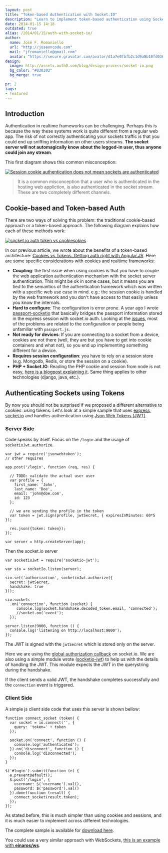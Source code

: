 ```yaml
---
layout: post
title: "Token-based Authentication with Socket.IO"
description: "Learn to implement token-based authentication using Socket.IO in this quick tutorial."
date: 2014-01-15 14:18
outdated: true
alias: /2014/01/15/auth-with-socket-io/
author:
  name: José F. Romaniello
  url: "http://joseoncode.com"
  mail: "jfromaniello@gmail.com"
  avatar: "https://secure.gravatar.com/avatar/d1a7e0fbfb2c1d9a8b10fd03648da78f.png"
design:
  image: http://assets.auth0.com/blog/design-process/socket-io.png
  bg_color: "#030303"
  bg_merge: true

pr: 2
tags:
- featured
---
```


## Introduction


Authentication in realtime frameworks can be challenging. Perhaps this is because the way these systems work is quite different from a regular web app. The risk of not correctly authenticating your sockets traffic is that you could end up sniffing information on other users streams. **The socket server will not automagically know about the logged-in user, thus anyone could join any stream**.

<!-- more -->

This first diagram shows this common misconception:

<a href="https://docs.google.com/a/auth10.com/drawings/d/1_t1TV5CqUutrj3I7iTg3_u0z2ep4sEvV8gP7gC7ejqU" target="_blank"><img title="Session cookie authentication does not mean sockets are authenticated" src="https://docs.google.com/drawings/d/1_t1TV5CqUutrj3I7iTg3_u0z2ep4sEvV8gP7gC7ejqU/pub?w=509&h=536" />
</a>

> It is a common misconception that a user who is authenticated in the hosting web appliction, is also authenticated in the socket stream. These are two completely different channels.


## Cookie-based and Token-based Auth

There are two ways of solving this problem: the traditional cookie-based approach or a token-based approach. The following diagram explains how each of these methods work:

<a href="https://docs.google.com/drawings/d/1RNkaJ7wHXBLlg3YAdtBOrOb5uxj_6oiNQ-96-YA8X74" target="_blank"><img title="socket.io auth token vs cookiesokies" src="https://docs.google.com/drawings/d/1RNkaJ7wHXBLlg3YAdtBOrOb5uxj_6oiNQ-96-YA8X74/pub?w=990&amp;h=529" />
</a>

In our previous article, we wrote about the benefits of a token-based architecture: [Cookies vs Tokens.  Getting auth right with Angular.JS](http://blog.auth0.com/2014/01/07/angularjs-authentication-with-cookies-vs-token/). Here are some specific considerations with cookies and realtime frameworks:

- **Coupling**: the first issue when using cookies is that you have to couple the web application authentication mechanism with the socket server authentication. This might be ok in some cases, but it means you are tied to the semantics of the authentication framework which was written with a specific web use case in mind. e.g.: the session cookie is handled by the web framework and you don't have access to that easily unless you know the internals.
- **Hard to configure**: The configuration is error prone. A year ago I wrote [passport-socketio](http://github.com/jfromaniello/passport.socketio) that basically bridges the passport information stored in the express session with socket.io auth. Looking at the [issues](http://github.com/jfromaniello/passport.socketio/issues), most of the problems are related to the configuration or people being unfamiliar with `passport.js`.
- **Not ready for devices**: If you are connecting to a socket from a device, cookies are not there (well, they are but you have to get into cookie containers and what not), so you end up implementing something different for a device.
- **Requires session configuration**: you have to rely on a session store (e.g. Mongodb, Redis, or store the session on a cookie).
- **PHP + Socket.IO**: Reading the PHP cookie and session from node is not easy, [here is a blogpost explaining it](http://simplapi.wordpress.com/2012/04/13/php-and-node-js-session-share-redi/). Same thing applies to other technologies (django, java, etc.).

## Authenticating Sockets using Tokens

By now you should not be surprised if we proposed a different alternative to cookies: using tokens. Let's look at a simple sample that uses [express](http://expressjs.com/), [socket.io](http://socket.io) and handles authentication using [Json Web Tokens (JWT)](https://auth0.com/learn/json-web-tokens/).

### Server Side

Code speaks by itself. Focus on the `/login` and the usage of `socketioJwt.authorize`.

    var jwt = require('jsonwebtoken');
    // other requires

    app.post('/login', function (req, res) {

      // TODO: validate the actual user user
      var profile = {
        first_name: 'John',
        last_name: 'Doe',
        email: 'john@doe.com',
        id: 123
      };

      // we are sending the profile in the token
      var token = jwt.sign(profile, jwtSecret, { expiresInMinutes: 60*5 });

      res.json({token: token});
    });

    var server = http.createServer(app);

Then the socket.io server

    var socketioJwt = require('socketio-jwt');

    var sio = socketIo.listen(server);

    sio.set('authorization', socketioJwt.authorize({
      secret: jwtSecret,
      handshake: true
    }));

    sio.sockets
      .on('connection', function (socket) {
         console.log(socket.handshake.decoded_token.email, 'connected');
         //socket.on('event');
      });

    server.listen(9000, function () {
      console.log('listening on http://localhost:9000');
    });

The JWT is signed with the `jwtSecret` which is stored only on the server.

Here we are using the [global authorization callback](https://github.com/LearnBoost/socket.io/wiki/Authorizing) on socket.io. We are also using a simple module wrote ([socketio-jwt](https://github.com/auth0/socketio-jwt)) to help us with the details of handling the JWT. This module expects the JWT in the querystring during the handshake.

If the client sends a valid JWT, the handshake completes successfully and the `connection` event is triggered.


### Client Side

A simple js client side code that uses this server is shown bellow:

    function connect_socket (token) {
      var socket = io.connect('', {
        query: 'token=' + token
      });

      socket.on('connect', function () {
        console.log('authenticated');
      }).on('disconnect', function () {
        console.log('disconnected');
      });
    }

    $('#login').submit(function (e) {
      e.preventDefault();
      $.post('/login', {
        username: $('username').val(),
        password: $('password').val()
      }).done(function (result) {
        connect_socket(result.token);
      });
    });

As stated before, this is much simpler than using cookies and sessions, and it is much easier to implement across different technologies.

The complete sample is available for [download here](https://github.com/auth0/socketio-jwt/tree/master/example).

You could use a very similar approach with WebSockets, [this is an example with __einaros/ws__](https://gist.github.com/jfromaniello/8418116).
